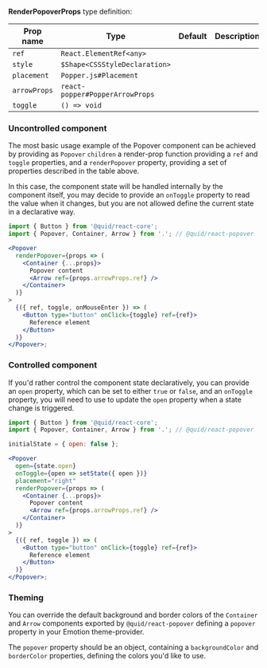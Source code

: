 **RenderPopoverProps** type definition:

| Prop name    | Type                            | Default | Description |
| ------------ | ------------------------------- | ------- | ----------- |
| `ref`        | `React.ElementRef<any>`         |         |             |
| `style`      | `$Shape<CSSStyleDeclaration>`   |         |             |
| `placement`  | `Popper.js#Placement`           |         |             |
| `arrowProps` | `react-popper#PopperArrowProps` |         |             |
| `toggle`     | `() => void`                    |         |             |

### Uncontrolled component

The most basic usage example of the Popover component can be achieved by
providing as `Popover` `children` a render-prop function providing a
`ref` and `toggle` properties, and a `renderPopover` property, providing
a set of properties described in the table above.

In this case, the component state will be handled internally by the
component itself, you may decide to provide an `onToggle` property to
read the value when it changes, but you are not allowed define the current
state in a declarative way.

```jsx
import { Button } from '@quid/react-core';
import { Popover, Container, Arrow } from '.'; // @quid/react-popover

<Popover
  renderPopover={props => (
    <Container {...props}>
      Popover content
      <Arrow ref={props.arrowProps.ref} />
    </Container>
  )}
>
  {({ ref, toggle, onMouseEnter }) => (
    <Button type="button" onClick={toggle} ref={ref}>
      Reference element
    </Button>
  )}
</Popover>;
```

### Controlled component

If you'd rather control the component state declaratively, you can provide
an `open` property, which can be set to either `true` or `false`, and an
`onToggle` property, you will need to use to update the `open` property when
a state change is triggered.

```jsx
import { Button } from '@quid/react-core';
import { Popover, Container, Arrow } from '.'; // @quid/react-popover

initialState = { open: false };

<Popover
  open={state.open}
  onToggle={open => setState({ open })}
  placement="right"
  renderPopover={props => (
    <Container {...props}>
      Popover content
      <Arrow ref={props.arrowProps.ref} />
    </Container>
  )}
>
  {({ ref, toggle }) => (
    <Button type="button" onClick={toggle} ref={ref}>
      Reference element
    </Button>
  )}
</Popover>;
```

### Theming

You can override the default background and border colors of the `Container` and
`Arrow` components exported by `@quid/react-popover` defining a `popover` property
in your Emotion theme-provider.

The `popover` property should be an object, containing a `backgroundColor` and
`borderColor` properties, defining the colors you'd like to use.
